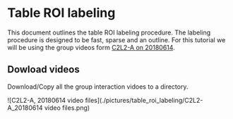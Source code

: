 # Table ROI labeling

This document outlines the table ROI labeling procedure. The labeling
procedure is designed to be fast, sparse and an outline. For this
tutorial we will be using the group videos form [C2L2-A on
20180614](https://aolme.unm.edu/Videos/cur_group_videos.php?cohort=2&school=Polk&level=2&group=A&date=2018-06-14).

## Dowload videos

Download/Copy all the group interaction vidoes to a directory.

![C2L2-A, 20180614 video files](./pictures/table_roi_labeling/C2L2-A_20180614 video files.png)
